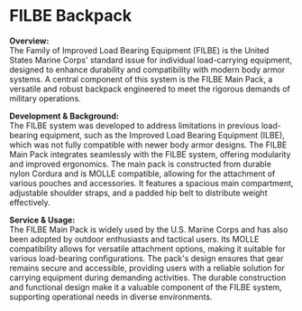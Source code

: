 # FILBE Backpack

**Overview:**\
The Family of Improved Load Bearing Equipment (FILBE) is the United States Marine Corps' standard issue for individual load-carrying equipment, designed to enhance durability and compatibility with modern body armor systems. A central component of this system is the FILBE Main Pack, a versatile and robust backpack engineered to meet the rigorous demands of military operations.

**Development & Background:**\
The FILBE system was developed to address limitations in previous load-bearing equipment, such as the Improved Load Bearing Equipment (ILBE), which was not fully compatible with newer body armor designs. The FILBE Main Pack integrates seamlessly with the FILBE system, offering modularity and improved ergonomics. The main pack is constructed from durable nylon Cordura and is MOLLE compatible, allowing for the attachment of various pouches and accessories. It features a spacious main compartment, adjustable shoulder straps, and a padded hip belt to distribute weight effectively.

**Service & Usage:**\
The FILBE Main Pack is widely used by the U.S. Marine Corps and has also been adopted by outdoor enthusiasts and tactical users. Its MOLLE compatibility allows for versatile attachment options, making it suitable for various load-bearing configurations. The pack's design ensures that gear remains secure and accessible, providing users with a reliable solution for carrying equipment during demanding activities. The durable construction and functional design make it a valuable component of the FILBE system, supporting operational needs in diverse environments.

